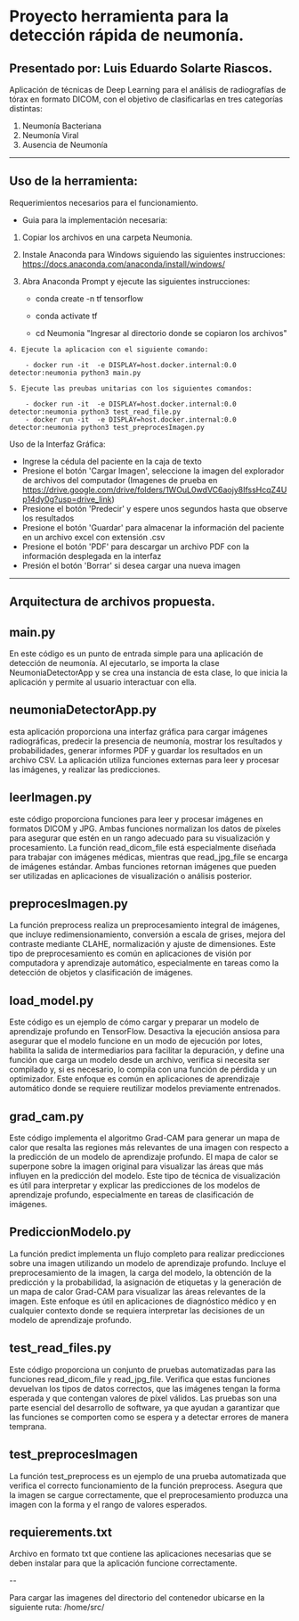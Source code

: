# Proyecto herramienta para la detección rápida de neumonía.

## Presentado por: Luis Eduardo Solarte Riascos.

Aplicación de técnicas de Deep Learning para el análisis de radiografías de tórax en formato DICOM, con el objetivo de clasificarlas en tres categorías distintas:

1. Neumonía Bacteriana
2. Neumonía Viral
3. Ausencia de Neumonía


---

## Uso de la herramienta:

Requerimientos necesarios para el funcionamiento.

  - Guia para la implementación necesaria:
  
   1. Copiar los archivos en una carpeta Neumonia.
  
   2.  Instale Anaconda para Windows siguiendo las siguientes instrucciones:
       https://docs.anaconda.com/anaconda/install/windows/

   3. Abra Anaconda Prompt y ejecute las siguientes instrucciones:

		- conda create -n tf tensorflow

		- conda activate tf

        - cd Neumonia    "Ingresar al directorio donde se copiaron los archivos" 

	4. Ejecute la aplicacion con el siguiente comando:
		
		- docker run -it  -e DISPLAY=host.docker.internal:0.0 detector:neumonia python3 main.py
		
	5. Ejecute las preubas unitarias con los siguientes comandos:
		
		- docker run -it  -e DISPLAY=host.docker.internal:0.0 detector:neumonia python3 test_read_file.py
		- docker run -it  -e DISPLAY=host.docker.internal:0.0 detector:neumonia python3 test_preprocesImagen.py

  

Uso de la Interfaz Gráfica:

- Ingrese la cédula del paciente en la caja de texto
- Presione el botón 'Cargar Imagen', seleccione la imagen del explorador de archivos del computador (Imagenes de prueba en https://drive.google.com/drive/folders/1WOuL0wdVC6aojy8IfssHcqZ4Up14dy0g?usp=drive_link)
- Presione el botón 'Predecir' y espere unos segundos hasta que observe los resultados
- Presione el botón 'Guardar' para almacenar la información del paciente en un archivo excel con extensión .csv
- Presione el botón 'PDF' para descargar un archivo PDF con la información desplegada en la interfaz
- Presión el botón 'Borrar' si desea cargar una nueva imagen

---

## Arquitectura de archivos propuesta.

## main.py

En este código es un punto de entrada simple para una aplicación de detección de neumonía. Al ejecutarlo, se importa la clase NeumoniaDetectorApp y 
se crea una instancia de esta clase, lo que inicia la aplicación y permite al usuario interactuar con ella.

## neumoniaDetectorApp.py

esta aplicación proporciona una interfaz gráfica para cargar imágenes radiográficas, predecir la presencia de neumonía, mostrar los resultados 
y probabilidades, generar informes PDF y guardar los resultados en un archivo CSV. La aplicación utiliza funciones externas para leer y procesar 
las imágenes, y realizar las predicciones.

## leerImagen.py

 este código proporciona funciones para leer y procesar imágenes en formatos DICOM y JPG. Ambas funciones normalizan los datos de píxeles para 
 asegurar que estén en un rango adecuado para su visualización y procesamiento. La función read_dicom_file está especialmente diseñada para trabajar 
 con imágenes médicas, mientras que read_jpg_file se encarga de imágenes estándar. Ambas funciones retornan imágenes que pueden ser utilizadas 
 en aplicaciones de visualización o análisis posterior.

## preprocesImagen.py

La función preprocess realiza un preprocesamiento integral de imágenes, que incluye redimensionamiento, conversión a escala de grises, mejora 
del contraste mediante CLAHE, normalización y ajuste de dimensiones. Este tipo de preprocesamiento es común en aplicaciones de visión por computadora
y aprendizaje automático, especialmente en tareas como la detección de objetos y clasificación de imágenes.

## load_model.py

Este código es un ejemplo de cómo cargar y preparar un modelo de aprendizaje profundo en TensorFlow. Desactiva la ejecución ansiosa para asegurar que 
el modelo funcione en un modo de ejecución por lotes, habilita la salida de intermediarios para facilitar la depuración, y define una función que carga 
un modelo desde un archivo, verifica si necesita ser compilado y, si es necesario, lo compila con una función de pérdida y un optimizador. Este enfoque
es común en aplicaciones de aprendizaje automático donde se requiere reutilizar modelos previamente entrenados.

## grad_cam.py

Este código implementa el algoritmo Grad-CAM para generar un mapa de calor que resalta las regiones más relevantes de una imagen con respecto a la 
predicción de un modelo de aprendizaje profundo. El mapa de calor se superpone sobre la imagen original para visualizar las áreas que más influyen en
la predicción del modelo. Este tipo de técnica de visualización es útil para interpretar y explicar las predicciones de los modelos de aprendizaje 
profundo, especialmente en tareas de clasificación de imágenes.

## PrediccionModelo.py

La función predict implementa un flujo completo para realizar predicciones sobre una imagen utilizando un modelo de aprendizaje profundo.
Incluye el preprocesamiento de la imagen, la carga del modelo, la obtención de la predicción y la probabilidad, la asignación de etiquetas y la 
generación de un mapa de calor Grad-CAM para visualizar las áreas relevantes de la imagen. Este enfoque es útil en aplicaciones de diagnóstico médico
y en cualquier contexto donde se requiera interpretar las decisiones de un modelo de aprendizaje profundo.

## test_read_files.py

Este código proporciona un conjunto de pruebas automatizadas para las funciones read_dicom_file y read_jpg_file. Verifica que estas funciones devuelvan 
los tipos de datos correctos, que las imágenes tengan la forma esperada y que contengan valores de píxel válidos. Las pruebas son una parte esencial del
desarrollo de software, ya que ayudan a garantizar que las funciones se comporten como se espera y a detectar errores de manera temprana.

## test_preprocesImagen

La función test_preprocess es un ejemplo de una prueba automatizada que verifica el correcto funcionamiento de la función preprocess. Asegura que la 
imagen se cargue correctamente, que el preprocesamiento produzca una imagen con la forma y el rango de valores esperados.

## requierements.txt

Archivo en formato txt que contiene las aplicaciones necesarias que se deben instalar para que la aplicación funcione correctamente.

--

Para cargar las imagenes del directorio del contenedor ubicarse en la siguiente ruta: /home/src/





